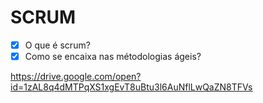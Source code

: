 
# SCRUM
- [X] O que é scrum? <br>
- [X] Como se encaixa nas métodologias ágeis?

https://drive.google.com/open?id=1zAL8q4dMTPqXS1xgEvT8uBtu3l6AuNflLwQaZN8TFVs
